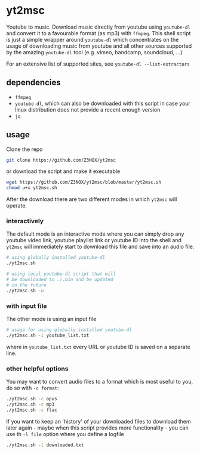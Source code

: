 # yt2msc
Youtube to music. Download music directly from youtube using `youtube-dl` and convert it to a favourable format (as mp3) with `ffmpeg`. This shell script is just a simple wrapper around `youtube-dl` which concentrates on the usage of downloading music from youtube and all other sources supported by the amazing `youtube-dl` tool (e.g. vimeo, bandcamp, soundcloud, …)

For an extensive list of supported sites, see `youtube-dl --list-extractors`

## dependencies
* `ffmpeg`
* `youtube-dl`, which can also be downloaded with this script in case your linux distribution does not provide a recent enough version
* `jq`

## usage
Clone the repo
```sh
git clone https://github.com/Z3NOX/yt2msc
```
or download the script and make it executable
```sh
wget https://github.com/Z3NOX/yt2msc/blob/master/yt2msc.sh
chmod u+x yt2msc.sh
```
After the download there are two different modes in which `yt2msc` will operate.

### interactively
The default mode is an interactive mode where you can simply drop any youtube video link, youtube playlist link or youtube ID into the shell and `yt2msc` will immediately start to download this file and save into an audio file.
```sh
# using globally installed youtube-dl
./yt2msc.sh

# using local youtube-dl script that will 
# be downloaded to ./.bin and be updated
# in the future
./yt2msc.sh -u
```

### with input file
The other mode is using an input file
```sh
# usage for using globally installed youtube-dl
./yt2msc.sh -i youtube_list.txt
```
where in `youtube_list.txt` every URL or youtube ID is saved on a separate line.

### other helpful options
You may want to convert audio files to a format which is most useful to you, do so with `-c format`:
```sh
./yt2msc.sh -c opus
./yt2msc.sh -c mp3
./yt2msc.sh -c flac
```

If you want to keep an 'history' of your downloaded files to download them later again - maybe when this script provides more functionality - you can use th `-l file` option where you define a logfile
```sh
./yt2msc.sh -l downloaded.txt
```
